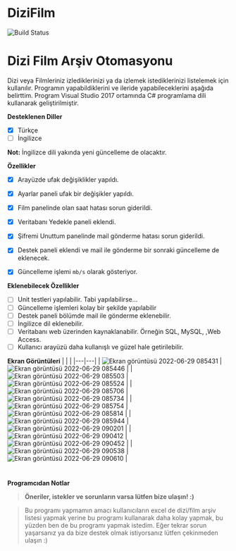 # DiziFilm

![Build Status](https://app.travis-ci.com/epbalaban01/DiziFilm.svg?branch=main)

# Dizi Film Arşiv Otomasyonu
Dizi veya Filmleriniz izlediklerinizi ya da izlemek istediklerinizi listelemek için kullanılır. Programın yapabildiklerini ve ileride yapabileceklerini aşağıda belirttim. Program Visual Studio 2017 ortamında C# programlama dili kullanarak geliştirilmiştir.

<b>Desteklenen Diller</b>
- [x] Türkçe
- [ ] İngilizce

**Not:** İngilizce dili yakında yeni güncelleme de olacaktır.

<b>Özellikler</b>

- [x] Arayüzde ufak değişiklikler yapıldı.
- [x] Ayarlar paneli ufak bir değişikler yapıldı.
- [x] Film panelinde olan saat hatası sorun giderildi.
- [x] Veritabanı Yedekle paneli eklendi.
- [x] Şifremi Unuttum panelinde mail gönderme hatası sorun giderildi.
- [x] Destek paneli eklendi ve mail ile gönderme bir sonraki güncelleme de eklenecek.
- [x] Güncelleme işlemi `mb/s` olarak gösteriyor.


<b>Eklenebilecek Özellikler</b>

- [ ] Unit testleri yapılabilir. Tabi yapılabilirse...
- [ ] Güncelleme işlemleri kolay bir şekilde yapılabilir
- [ ] Destek paneli bölümde mail ile gönderme eklenebilir.
- [ ] İngilizce dil eklenebilir.
- [ ] Veritabanı web üzerinden kaynaklanabilir. Örneğin SQL, MySQL, ,Web Access.
- [ ] Kullanıcı arayüzü daha kullanışlı ve güzel hale getirilebilir.

<b>Ekran Görüntüleri</b>
|   |   |
|---|---|
| ![Ekran görüntüsü 2022-06-29 085431](https://user-images.githubusercontent.com/42430554/176394373-b704f8ca-67ab-4b4f-b2c0-f343413702a1.png) | ![Ekran görüntüsü 2022-06-29 085446](https://user-images.githubusercontent.com/42430554/176394425-08fa6d9c-ee7a-4d42-b1cb-4e607acacf28.png) |
| ![Ekran görüntüsü 2022-06-29 085503](https://user-images.githubusercontent.com/42430554/176398712-61ad3176-b00c-4301-8496-9c7e9b8be4ca.png) | ![Ekran görüntüsü 2022-06-29 085524](https://user-images.githubusercontent.com/42430554/176398731-05b9daea-00a8-4a1d-bea5-fa2f9be21cd0.png) |
| ![Ekran görüntüsü 2022-06-29 085706](https://user-images.githubusercontent.com/42430554/176398741-30f2fb44-6f39-43f6-bd4e-c609fec4c07d.png) | ![Ekran görüntüsü 2022-06-29 085734](https://user-images.githubusercontent.com/42430554/176398757-fba4ae23-3354-48b9-9c18-49bd53c8eaad.png) |
| ![Ekran görüntüsü 2022-06-29 085754](https://user-images.githubusercontent.com/42430554/176398764-be90f1e7-63a0-474c-bdc5-e975e656f32c.png) | ![Ekran görüntüsü 2022-06-29 085814](https://user-images.githubusercontent.com/42430554/176398770-274ee502-601a-4b8f-a321-301f1c364fc9.png) |
| ![Ekran görüntüsü 2022-06-29 085944](https://user-images.githubusercontent.com/42430554/176399370-f713c6ce-b606-4b2a-9d6a-f381da0081e4.png) | ![Ekran görüntüsü 2022-06-29 090201](https://user-images.githubusercontent.com/42430554/176399373-94639a51-dc26-4761-8238-a688b254bc84.png) |
| ![Ekran görüntüsü 2022-06-29 090412](https://user-images.githubusercontent.com/42430554/176399397-04a8a0d4-0bde-4f9b-b21e-bcb9f608b283.png) | ![Ekran görüntüsü 2022-06-29 090452](https://user-images.githubusercontent.com/42430554/176399506-c7a43086-81a0-4c63-9cf4-5b245e79805f.png) |
| ![Ekran görüntüsü 2022-06-29 090538](https://user-images.githubusercontent.com/42430554/176399564-41b3d6a7-124b-4851-8d82-9a4d864947af.png) | ![Ekran görüntüsü 2022-06-29 090610](https://user-images.githubusercontent.com/42430554/176399584-bc043cb0-523a-460d-8d66-75185c898823.png) |

#
<b>Programcıdan Notlar</b>
> <b>Öneriler, istekler ve sorunların varsa lütfen bize ulaşın! :)</b>

> Bu programı yapmamın amacı kullanıcıların excel de dizi/film arşiv listesi yapmak yerine bu programı kullanarak daha kolay yapmak, bu yüzden ben de bu programı yapmak istedim. Eğer tekrar sorun yaşarsanız ya da bize destek olmak istiyorsanız lütfen çekinmeden ulaşın :)
